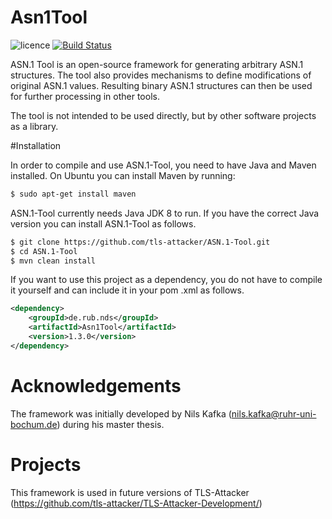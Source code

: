 # Asn1Tool

![licence](https://img.shields.io/badge/License-Apachev2-brightgreen.svg)
[![Build Status](http://hydrogen.cloud.nds.rub.de/buildStatus/icon.svg?job=ASN.1-Tool)](http://hydrogen.cloud.nds.rub.de/job/ASN.1-Tool/)

ASN.1 Tool is an open-source framework for generating arbitrary ASN.1 structures. The tool also provides mechanisms to define modifications of original ASN.1 values. Resulting binary ASN.1 structures can then be used for further processing in other tools.

The tool is not intended to be used directly, but by other software projects as a library.

#Installation

In order to compile and use ASN.1-Tool, you need to have Java and Maven installed. On Ubuntu you can install Maven by
 running:
```bash
$ sudo apt-get install maven
```
ASN.1-Tool currently needs Java JDK 8 to run. If you have the correct Java version you can install
 ASN.1-Tool as follows.
```bash
$ git clone https://github.com/tls-attacker/ASN.1-Tool.git
$ cd ASN.1-Tool
$ mvn clean install
```

If you want to use this project as a dependency, you do not have to compile it yourself and can include it in your pom
.xml as follows.

```xml
<dependency>
    <groupId>de.rub.nds</groupId>
    <artifactId>Asn1Tool</artifactId>
    <version>1.3.0</version>
</dependency>
```

# Acknowledgements
The framework was initially developed by Nils Kafka (nils.kafka@ruhr-uni-bochum.de) during his master thesis. 

# Projects
This framework is used in future versions of TLS-Attacker (https://github.com/tls-attacker/TLS-Attacker-Development/)
